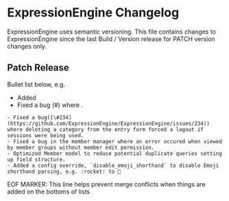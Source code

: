 # ExpressionEngine Changelog

ExpressionEngine uses semantic versioning. This file contains changes to ExpressionEngine since the last Build / Version release for PATCH version changes only.

## Patch Release

Bullet list below, e.g.
   - Added <new feature>
   - Fixed a bug (#<linked issue number>) where <bug behavior>.

    - Fixed a bug([\#234](https://github.com/ExpressionEngine/ExpressionEngine/issues/234))  where deleting a category from the entry form forced a logout if sessions were being used.
    - Fixed a bug in the member manager where an error occured when viewed by member groups without member edit permission.
    - Optimized Member model to reduce potential duplicate queries setting up field structure.
    - Added a config override, `disable_emoji_shorthand` to disable Emoji shorthand parsing, e.g. :rocket: to 🚀


EOF MARKER: This line helps prevent merge conflicts when things are
added on the bottoms of lists
